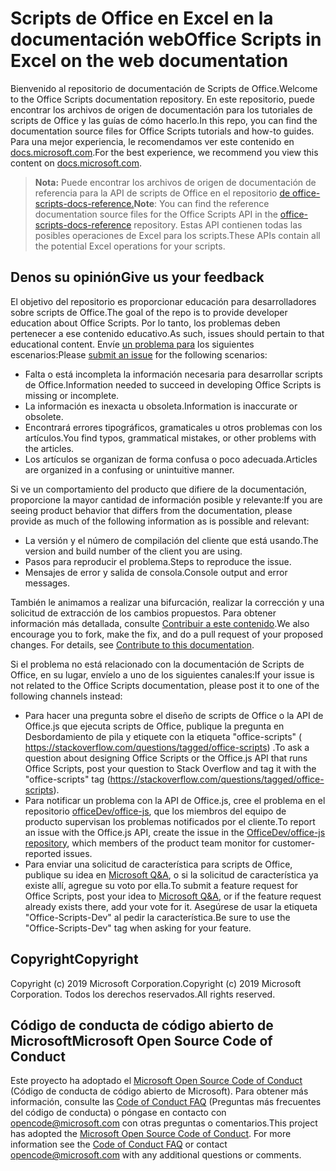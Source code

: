 # <a name="office-scripts-in-excel-on-the-web-documentation"></a><span data-ttu-id="da41e-101">Scripts de Office en Excel en la documentación web</span><span class="sxs-lookup"><span data-stu-id="da41e-101">Office Scripts in Excel on the web documentation</span></span>

<span data-ttu-id="da41e-102">Bienvenido al repositorio de documentación de Scripts de Office.</span><span class="sxs-lookup"><span data-stu-id="da41e-102">Welcome to the Office Scripts documentation repository.</span></span> <span data-ttu-id="da41e-103">En este repositorio, puede encontrar los archivos de origen de documentación para los tutoriales de scripts de Office y las guías de cómo hacerlo.</span><span class="sxs-lookup"><span data-stu-id="da41e-103">In this repo, you can find the documentation source files for Office Scripts tutorials and how-to guides.</span></span> <span data-ttu-id="da41e-104">Para una mejor experiencia, le recomendamos ver este contenido en [docs.microsoft.com](https://docs.microsoft.com/office/dev/scripts).</span><span class="sxs-lookup"><span data-stu-id="da41e-104">For the best experience, we recommend you view this content on [docs.microsoft.com](https://docs.microsoft.com/office/dev/scripts).</span></span>

> <span data-ttu-id="da41e-105">**Nota:** Puede encontrar los archivos de origen de documentación de referencia para la API de scripts de Office en el repositorio [de office-scripts-docs-reference.](https://github.com/OfficeDev/office-scripts-docs-reference)</span><span class="sxs-lookup"><span data-stu-id="da41e-105">**Note**: You can find the reference documentation source files for the Office Scripts API in the [office-scripts-docs-reference](https://github.com/OfficeDev/office-scripts-docs-reference) repository.</span></span> <span data-ttu-id="da41e-106">Estas API contienen todas las posibles operaciones de Excel para los scripts.</span><span class="sxs-lookup"><span data-stu-id="da41e-106">These APIs contain all the potential Excel operations for your scripts.</span></span>

## <a name="give-us-your-feedback"></a><span data-ttu-id="da41e-107">Denos su opinión</span><span class="sxs-lookup"><span data-stu-id="da41e-107">Give us your feedback</span></span>

<span data-ttu-id="da41e-108">El objetivo del repositorio es proporcionar educación para desarrolladores sobre scripts de Office.</span><span class="sxs-lookup"><span data-stu-id="da41e-108">The goal of the repo is to provide developer education about Office Scripts.</span></span> <span data-ttu-id="da41e-109">Por lo tanto, los problemas deben pertenecer a ese contenido educativo.</span><span class="sxs-lookup"><span data-stu-id="da41e-109">As such, issues should pertain to that educational content.</span></span> <span data-ttu-id="da41e-110">Envíe [un problema para](https://github.com/OfficeDev/office-scripts-docs/issues) los siguientes escenarios:</span><span class="sxs-lookup"><span data-stu-id="da41e-110">Please [submit an issue](https://github.com/OfficeDev/office-scripts-docs/issues) for the following scenarios:</span></span>

- <span data-ttu-id="da41e-111">Falta o está incompleta la información necesaria para desarrollar scripts de Office.</span><span class="sxs-lookup"><span data-stu-id="da41e-111">Information needed to succeed in developing Office Scripts is missing or incomplete.</span></span>
- <span data-ttu-id="da41e-112">La información es inexacta u obsoleta.</span><span class="sxs-lookup"><span data-stu-id="da41e-112">Information is inaccurate or obsolete.</span></span>
- <span data-ttu-id="da41e-113">Encontrará errores tipográficos, gramaticales u otros problemas con los artículos.</span><span class="sxs-lookup"><span data-stu-id="da41e-113">You find typos, grammatical mistakes, or other problems with the articles.</span></span>
- <span data-ttu-id="da41e-114">Los artículos se organizan de forma confusa o poco adecuada.</span><span class="sxs-lookup"><span data-stu-id="da41e-114">Articles are organized in a confusing or unintuitive manner.</span></span>

<span data-ttu-id="da41e-115">Si ve un comportamiento del producto que difiere de la documentación, proporcione la mayor cantidad de información posible y relevante:</span><span class="sxs-lookup"><span data-stu-id="da41e-115">If you are seeing product behavior that differs from the documentation, please provide as much of the following information as is possible and relevant:</span></span>

- <span data-ttu-id="da41e-116">La versión y el número de compilación del cliente que está usando.</span><span class="sxs-lookup"><span data-stu-id="da41e-116">The version and build number of the client you are using.</span></span>
- <span data-ttu-id="da41e-117">Pasos para reproducir el problema.</span><span class="sxs-lookup"><span data-stu-id="da41e-117">Steps to reproduce the issue.</span></span>
- <span data-ttu-id="da41e-118">Mensajes de error y salida de consola.</span><span class="sxs-lookup"><span data-stu-id="da41e-118">Console output and error messages.</span></span>

<span data-ttu-id="da41e-p104">También le animamos a realizar una bifurcación, realizar la corrección y una solicitud de extracción de los cambios propuestos. Para obtener información más detallada, consulte [Contribuir a este contenido](Contributing.md).</span><span class="sxs-lookup"><span data-stu-id="da41e-p104">We also encourage you to fork, make the fix, and do a pull request of your proposed changes. For details, see [Contribute to this documentation](Contributing.md).</span></span>

<span data-ttu-id="da41e-121">Si el problema no está relacionado con la documentación de Scripts de Office, en su lugar, envíelo a uno de los siguientes canales:</span><span class="sxs-lookup"><span data-stu-id="da41e-121">If your issue is not related to the Office Scripts documentation, please post it to one of the following channels instead:</span></span>

- <span data-ttu-id="da41e-122">Para hacer una pregunta sobre el diseño de scripts de Office o la API de Office.js que ejecuta scripts de Office, publique la pregunta en Desbordamiento de pila y etiquete con la etiqueta "office-scripts" ( https://stackoverflow.com/questions/tagged/office-scripts) .</span><span class="sxs-lookup"><span data-stu-id="da41e-122">To ask a question about designing Office Scripts or the Office.js API that runs Office Scripts, post your question to Stack Overflow and tag it with the "office-scripts" tag (https://stackoverflow.com/questions/tagged/office-scripts).</span></span>
- <span data-ttu-id="da41e-123">Para notificar un problema con la API de Office.js, cree el problema en el repositorio [officeDev/office-js](https://github.com/OfficeDev/office-js), que los miembros del equipo de producto supervisan los problemas notificados por el cliente.</span><span class="sxs-lookup"><span data-stu-id="da41e-123">To report an issue with the Office.js API, create the issue in the [OfficeDev/office-js repository](https://github.com/OfficeDev/office-js), which members of the product team monitor for customer-reported issues.</span></span>
- <span data-ttu-id="da41e-124">Para enviar una solicitud de característica para scripts de Office, publique su idea en [Microsoft Q&A](https://docs.microsoft.com/answers/products/m365), o si la solicitud de característica ya existe allí, agregue su voto por ella.</span><span class="sxs-lookup"><span data-stu-id="da41e-124">To submit a feature request for Office Scripts, post your idea to [Microsoft Q&A](https://docs.microsoft.com/answers/products/m365), or if the feature request already exists there, add your vote for it.</span></span> <span data-ttu-id="da41e-125">Asegúrese de usar la etiqueta "Office-Scripts-Dev" al pedir la característica.</span><span class="sxs-lookup"><span data-stu-id="da41e-125">Be sure to use the "Office-Scripts-Dev" tag when asking for your feature.</span></span>

## <a name="copyright"></a><span data-ttu-id="da41e-126">Copyright</span><span class="sxs-lookup"><span data-stu-id="da41e-126">Copyright</span></span>

<span data-ttu-id="da41e-127">Copyright (c) 2019 Microsoft Corporation.</span><span class="sxs-lookup"><span data-stu-id="da41e-127">Copyright (c) 2019 Microsoft Corporation.</span></span> <span data-ttu-id="da41e-128">Todos los derechos reservados.</span><span class="sxs-lookup"><span data-stu-id="da41e-128">All rights reserved.</span></span>

## <a name="microsoft-open-source-code-of-conduct"></a><span data-ttu-id="da41e-129">Código de conducta de código abierto de Microsoft</span><span class="sxs-lookup"><span data-stu-id="da41e-129">Microsoft Open Source Code of Conduct</span></span>

<span data-ttu-id="da41e-p107">Este proyecto ha adoptado el [Microsoft Open Source Code of Conduct](https://opensource.microsoft.com/codeofconduct/) (Código de conducta de código abierto de Microsoft). Para obtener más información, consulte las [Code of Conduct FAQ](https://opensource.microsoft.com/codeofconduct/faq/) (Preguntas más frecuentes del código de conducta) o póngase en contacto con [opencode@microsoft.com](mailto:opencode@microsoft.com) con otras preguntas o comentarios.</span><span class="sxs-lookup"><span data-stu-id="da41e-p107">This project has adopted the [Microsoft Open Source Code of Conduct](https://opensource.microsoft.com/codeofconduct/). For more information see the [Code of Conduct FAQ](https://opensource.microsoft.com/codeofconduct/faq/) or contact [opencode@microsoft.com](mailto:opencode@microsoft.com) with any additional questions or comments.</span></span>
